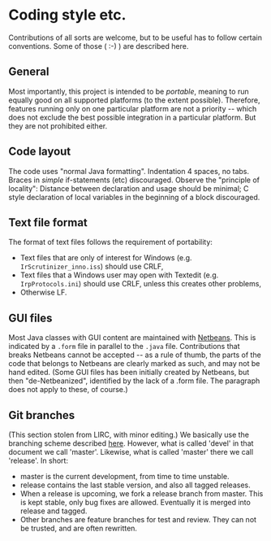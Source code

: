# Coding style etc.

Contributions of all sorts are welcome, but to be useful has to follow
certain conventions. Some of those ( :-) ) are described here.

## General

Most importantly, this project is intended to be *portable*, meaning
to run equally good on all supported platforms (to the extent
possible). Therefore, features running only on one particular platform
are not a priority -- which does not exclude the best possible
integration in a particular platform. But they are not prohibited either.

## Code layout

The code uses "normal Java formatting". Indentation 4 spaces, no
tabs. Braces in _simple_ if-statements (etc) discouraged. Observe the
"principle of locality": Distance between declaration and usage
should be minimal; C style declaration of local variables in the beginning
of a block discouraged.

## Text file format

The format of text files follows the requirement of portability:

* Text files that are only of interest for Windows (e.g.
<code>IrScrutinizer_inno.iss</code>) should use CRLF,
* Text files that a Windows user may open with Textedit
(e.g. <code>IrpProtocols.ini</code>)  should use CRLF, unless this creates other problems,
* Otherwise LF.

## GUI files
Most Java classes with GUI content are maintained with
[Netbeans](http://www.netbeans.org). This is indicated by a <code>.form</code> file
in parallel to the <code>.java</code> file. Contributions that breaks Netbeans
cannot be accepted -- as a rule of thumb, the parts of the code that
belongs to Netbeans are clearly marked as such, and may not be hand
edited. (Some GUI files has been initially created by Netbeans, but
then "de-Netbeanized", identified by the lack of a .form file. The
paragraph does not apply to these, of course.)

## Git branches

(This section stolen from LIRC, with minor editing.)  We basically use the branching
scheme described
[here](http://nvie.com/posts/a-successful-git-branching-model). However,
what is called 'devel' in that document we call 'master'. Likewise,
what is called 'master' there we call 'release'. In short:

* master is the current development, from time to time unstable.
* release contains the last stable version, and also all tagged releases.
* When a release is upcoming, we fork a release branch from master. This
is kept stable, only bug fixes are allowed. Eventually it is merged into
release and tagged.
* Other branches are feature branches for test and review. They can not
be trusted, and are often rewritten.
